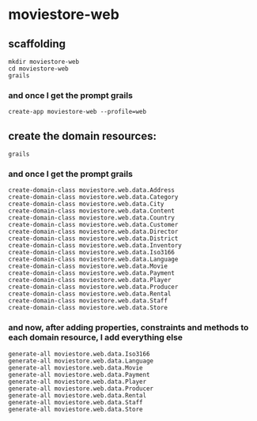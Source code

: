 # moviestore-web

## scaffolding
```
mkdir moviestore-web
cd moviestore-web
grails
```
### and once I get the prompt grails
```
create-app moviestore-web --profile=web
```

## create the domain resources:
```
grails
```
### and once I get the prompt grails
```
create-domain-class moviestore.web.data.Address
create-domain-class moviestore.web.data.Category
create-domain-class moviestore.web.data.City
create-domain-class moviestore.web.data.Content
create-domain-class moviestore.web.data.Country
create-domain-class moviestore.web.data.Customer
create-domain-class moviestore.web.data.Director
create-domain-class moviestore.web.data.District
create-domain-class moviestore.web.data.Inventory
create-domain-class moviestore.web.data.Iso3166
create-domain-class moviestore.web.data.Language
create-domain-class moviestore.web.data.Movie
create-domain-class moviestore.web.data.Payment
create-domain-class moviestore.web.data.Player
create-domain-class moviestore.web.data.Producer
create-domain-class moviestore.web.data.Rental
create-domain-class moviestore.web.data.Staff
create-domain-class moviestore.web.data.Store
```

### and now, after adding properties, constraints and methods to each domain resource, I add everything else
```
generate-all moviestore.web.data.Iso3166
generate-all moviestore.web.data.Language
generate-all moviestore.web.data.Movie
generate-all moviestore.web.data.Payment
generate-all moviestore.web.data.Player
generate-all moviestore.web.data.Producer
generate-all moviestore.web.data.Rental
generate-all moviestore.web.data.Staff
generate-all moviestore.web.data.Store
```
